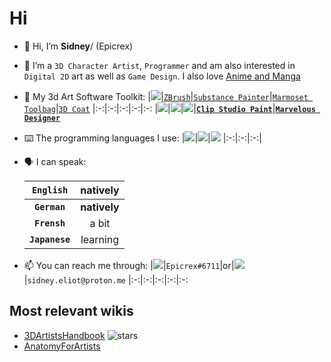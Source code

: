 # Hi
- 👋 Hi, I’m **Sidney**/ (Epicrex)
- 💜 I’m a `3D Character Artist`, `Programmer` and am also interested in `Digital 2D` art as well as `Game Design`. I also love [Anime and Manga](https://myanimelist.net/profile/Epicrex_Sidney)
- 🧰 My 3d Art Software Toolkit:
    |<a href="https://www.blender.org/features/"><img src="https://img.shields.io/static/v1?style=for-the-badge&message=Blender&color=F5792A&logo=Blender&logoColor=FFFFFF&label="/></a>|[`ZBrush`](https://pixologic.com/)|[`Substance Painter`](https://www.adobe.com/products/substance3d-painter.html)|[`Marmoset Toolbag`](https://marmoset.co/toolbag/)|[`3D Coat`](https://3dcoat.com/)
    |:-:|:-:|:-:|:-:|:-:
    |<a href="https://www.unrealengine.com/en-US/features"><img src="https://img.shields.io/static/v1?style=for-the-badge&message=Unreal+Engine&color=0E1128&logo=Unreal+Engine&logoColor=FFFFFF&label="/></a>|<a href="https://unity.com/"><img src="https://img.shields.io/static/v1?style=for-the-badge&message=Unity&color=222222&logo=Unity&logoColor=FFFFFF&label="/></a>|<a href="https://www.adobe.com/products/photoshop.html"><img src="https://img.shields.io/static/v1?style=for-the-badge&message=Adobe+Photoshop&color=31A8FF&logo=Adobe+Photoshop&logoColor=FFFFFF&label="/></a>|[**`Clip Studio Paint`**](https://www.clipstudio.net/)|[**`Marvelous Designer`**](https://www.marvelousdesigner.com/)

- ⌨️ The programming languages I use:
  |<a href="https://www.python.org/"><img src="https://img.shields.io/badge/python-3670A0?style=for-the-badge&logo=python&logoColor=ffdd54"/></a>|<a href="https://www.java.com/en/"><img src="https://img.shields.io/badge/java-%23ED8B00.svg?style=for-the-badge&logo=java&logoColor=white"/></a>|<a href="https://learn.microsoft.com/en-us/dotnet/csharp/"><img src="https://img.shields.io/badge/c%23-%23239120.svg?style=for-the-badge&logo=c-sharp&logoColor=white"/></a>
  |:-:|:-:|:-:|
  
- 🗣️ I can speak:

    |`English`|natively
    |:-:|:-:
    |**`German`**|**natively**
    |**`Frensh`**|a bit
    |**`Japanese`**|learning

- 📫 You can reach me through:
    |<a href="https://discord.com/"><img src="https://img.shields.io/static/v1?style=for-the-badge&message=Discord&color=5865F2&logo=Discord&logoColor=FFFFFF&label="/></a>|`Epicrex#6711`|or|<a href="https://proton.me/mail"><img src="https://img.shields.io/badge/ProtonMail-8B89CC?style=for-the-badge&logo=protonmail&logoColor=white"/></a>|`sidney.eliot@proton.me`
    |:-:|:-:|:-:|:-:|:-:


## Most relevant wikis
- [3DArtistsHandbook](https://github.com/Epicrex/3DArtistsHandbook/wiki) ![stars](https://img.shields.io/github/stars/Epicrex/3DArtistsHandbook?color=%23A020F0&label=%E2%9C%A8)
- [AnatomyForArtists](https://github.com/Epicrex/AnatomyForArtists/wiki)
<!---
Epicrex/Epicrex is a ✨ special ✨ repository because its `README.md` (this file) appears on your GitHub profile.
You can click the Preview link to take a look at your changes.
--->
